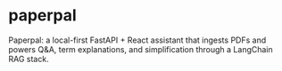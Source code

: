 # paperpal
Paperpal: a local-first FastAPI + React assistant that ingests PDFs and powers Q&amp;A, term explanations, and simplification through a LangChain RAG stack.
